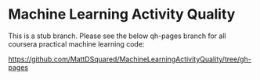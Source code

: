 # Machine Learning Activity Quality

This is a stub branch. Please see the below qh-pages branch for all coursera practical machine learning code:

https://github.com/MattDSquared/MachineLearningActivityQuality/tree/gh-pages
